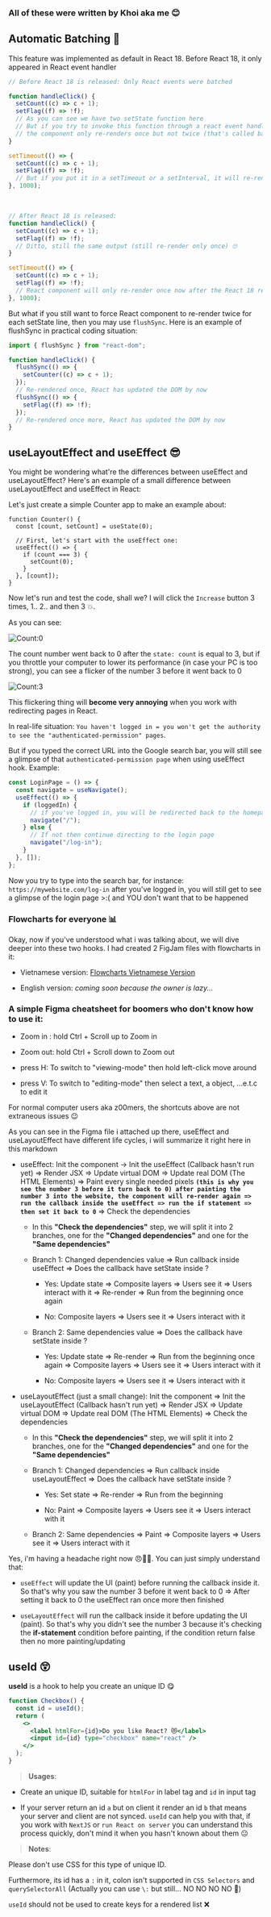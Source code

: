 ### All of these were written by Khoi aka me 😊

## Automatic Batching 🤖

This feature was implemented as default in React 18. Before React 18, it only appeared in React event handler

```jsx
// Before React 18 is released: Only React events were batched

function handleClick() {
  setCount((c) => c + 1);
  setFlag((f) => !f);
  // As you can see we have two setState function here
  // But if you try to invoke this function through a react event handler (e.g: onClick, onChange, ...)
  // the component only re-renders once but not twice (that's called batching)
}

setTimeout(() => {
  setCount((c) => c + 1);
  setFlag((f) => !f);
  // But if you put it in a setTimeout or a setInterval, it will re-render twice now (no batching)
}, 1000);
```

<br>

```jsx
// After React 18 is released:
function handleClick() {
  setCount((c) => c + 1);
  setFlag((f) => !f);
  // Ditto, still the same output (still re-render only once) 🙄
}

setTimeout(() => {
  setCount((c) => c + 1);
  setFlag((f) => !f);
  // React component will only re-render once now after the React 18 release (that's called batching !!)
}, 1000);
```

But what if you still want to force React component to re-render twice for each setState line, then you may use `flushSync`. Here is an example of flushSync in practical coding situation:

```jsx
import { flushSync } from "react-dom";

function handleClick() {
  flushSync(() => {
    setCounter((c) => c + 1);
  });
  // Re-rendered once, React has updated the DOM by now
  flushSync(() => {
    setFlag((f) => !f);
  });
  // Re-rendered once more, React has updated the DOM by now
}
```

## useLayoutEffect and useEffect 😎

You might be wondering what're the differences between useEffect and useLayoutEffect? Here's an example of a small difference between useLayoutEffect and useEffect in React:

Let's just create a simple Counter app to make an example about:

```tsx
function Counter() {
  const [count, setCount] = useState(0);

  // First, let's start with the useEffect one:
  useEffect(() => {
    if (count === 3) {
      setCount(0);
    }
  }, [count]);
}
```

Now let's run and test the code, shall we? I will click the `Increase` button 3 times, 1.. 2.. and then 3 💥.

As you can see:

![Count:0](https://i.ibb.co/TBSx91N/image.png)

The count number went back to 0 after the `state: count` is equal to 3, but if you throttle your computer to lower its performance (in case your PC is too strong), you can see a flicker of the number 3 before it went back to 0

![Count:3](https://i.ibb.co/z77WNLW/image.png)

This flickering thing will **become very annoying** when you work with redirecting pages in React.

In real-life situation: `You haven't logged in = you won't get the authority to see the "authenticated-permission" pages`.

But if you typed the correct URL into the Google search bar, you will still see a glimpse of that `authenticated-permission page` when using useEffect hook. Example:

```jsx
const LoginPage = () => {
  const navigate = useNavigate();
  useEffect(() => {
    if (loggedIn) {
      // if you've logged in, you will be redirected back to the homepage
      navigate("/");
    } else {
      // If not then continue directing to the login page
      navigate("/log-in");
    }
  }, []);
};
```

Now you try to type into the search bar, for instance: `https://mywebsite.com/log-in` after you've logged in, you will still get to see a glimpse of the login page >:( and YOU don't want that to be happened

### Flowcharts for everyone 📊

Okay, now if you've understood what i was talking about, we will dive deeper into these two hooks. I had created 2 FigJam files with flowcharts in it:

- Vietnamese version: [Flowcharts Vietnamese Version](https://www.figma.com/file/p4QHmRybehnDH1RlOOUAHh/useEffect-vs-useLayoutEffect-VI-version?node-id=0%3A1&t=1YxJz77MZ8OwlCDW-1)

- English version: _coming soon because the owner is lazy..._

### A simple Figma cheatsheet for **boomers** who don't know how to use it:

- Zoom in : hold Ctrl + Scroll up to Zoom in

- Zoom out: hold Ctrl + Scroll down to Zoom out

- press H: To switch to "viewing-mode" then hold left-click move around

- press V: To switch to "editing-mode" then select a text, a object, ...e.t.c to edit it

For normal computer users aka z00mers, the shortcuts above are not extraneous issues 😉

As you can see in the Figma file i attached up there, useEffect and useLayoutEffect have different life cycles, i will summarize it right here in this markdown

- useEffect: Init the component -> Init the useEffect (Callback hasn't run yet) => Render JSX => Update virtual DOM => Update real DOM (The HTML Elements) => Paint every single needed pixels **`(this is why you see the number 3 before it turn back to 0) after painting the number 3 into the website, the component will re-render again => run the callback inside the useEffect => run the if statement => then set it back to 0`** => Check the dependencies

  - In this **"Check the dependencies"** step, we will split it into 2 branches, one for the **"Changed dependencies"** and one for the **"Same dependencies"**

  - Branch 1: Changed dependencies value => Run callback inside useEffect => Does the callback have setState inside ?

    - Yes: Update state => Composite layers => Users see it => Users interact with it => Re-render => Run from the beginning once again

    - No: Composite layers => Users see it => Users interact with it

  - Branch 2: Same dependencies value => Does the callback have setState inside ?

    - Yes: Update state => Re-render => Run from the beginning once again => Composite layers => Users see it => Users interact with it

    - No: Composite layers => Users see it => Users interact with it

- useLayoutEffect (just a small change): Init the component => Init the useLayoutEffect (Callback hasn't run yet) => Render JSX => Update virtual DOM => Update real DOM (The HTML Elements) => Check the dependencies

  - In this **"Check the dependencies"** step, we will split it into 2 branches, one for the **"Changed dependencies"** and one for the **"Same dependencies"**

  - Branch 1: Changed dependencies => Run callback inside useLayoutEffect => Does the callback have setState inside ?

    - Yes: Set state => Re-render => Run from the beginning

    - No: Paint => Composite layers => Users see it => Users interact with it

  - Branch 2: Same dependencies => Paint => Composite layers => Users see it => Users interact with it

Yes, i'm having a headache right now 😠🤜🧠. You can just simply understand that:

- `useEffect` will update the UI (paint) before running the callback inside it. So that's why you saw the number 3 before it went back to 0 => After setting it back to 0 the useEffect ran once more then finished

- `useLayoutEffect` will run the callback inside it before updating the UI (paint). So that's why you didn't see the number 3 because it's checking the **if-statement** condition before painting, if the condition return false then no more painting/updating

## useId 😲

**useId** is a hook to help you create an unique ID 😋

```jsx
function Checkbox() {
  const id = useId();
  return (
    <>
      <label htmlFor={id}>Do you like React? 😻</label>
      <input id={id} type="checkbox" name="react" />
    </>
  );
}
```

> **Usages**:

- Create an unique ID, suitable for `htmlFor` in label tag and `id` in input tag

- If your server return an id `a` but on client it render an id `b` that means your server and client are not synced. `useId` can help you with that, if you work with `NextJS` or `run React on server` you can understand this process quickly, don't mind it when you hasn't known about them 😐

> **Notes**:

Please don't use CSS for this type of unique ID.

Furthermore, its id has a `:` in it, colon isn't supported in `CSS Selectors` and `querySelectorAll` (Actually you can use `\:` but still... NO NO NO NO 🤬)

`useId` should not be used to create keys for a rendered list ❌

